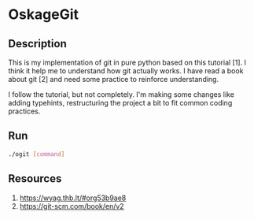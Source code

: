 # OskageGit

## Description

This is my implementation of git in pure python based on this tutorial 
[1]. I think it help me to understand how git actually works. I have read
a book about git [2] and need some practice to reinforce understanding.

I follow the tutorial, but not completely. I'm making some changes like 
adding typehints, restructuring the project a bit to fit common coding 
practices.

## Run

```bash
./ogit [command]
```

## Resources

1. https://wyag.thb.lt/#org53b9ae8
2. https://git-scm.com/book/en/v2